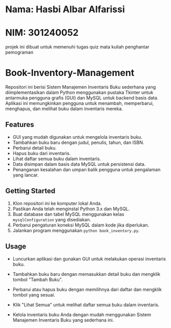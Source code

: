 # Nama: Hasbi Albar Alfarissi
# NIM: 301240052
projek ini dibuat untuk memenuhi tugas quiz mata kuliah penghantar pemograman 
# Book-Inventory-Management
Repositori ini berisi Sistem Manajemen Inventaris Buku sederhana yang diimplementasikan dalam Python menggunakan pustaka Tkinter untuk antarmuka pengguna grafis (GUI) dan MySQL untuk backend basis data. Aplikasi ini memungkinkan pengguna untuk menambah, memperbarui, menghapus, dan melihat buku dalam inventaris mereka.

## Features

- GUI yang mudah digunakan untuk mengelola inventaris buku.
- Tambahkan buku baru dengan judul, penulis, tahun, dan ISBN.
- Perbarui detail buku.
- Hapus buku dari inventaris.
- Lihat daftar semua buku dalam inventaris.
- Data disimpan dalam basis data MySQL untuk persistensi data.
- Penanganan kesalahan dan umpan balik pengguna untuk pengalaman yang lancar.

## Getting Started

1. Klon repositori ini ke komputer lokal Anda.
2. Pastikan Anda telah menginstal Python 3.x dan MySQL.
3. Buat database dan tabel MySQL menggunakan kelas `mysqlConfiguration` yang disediakan.
4. Perbarui pengaturan koneksi MySQL dalam kode jika diperlukan.
5. Jalankan program menggunakan `python book_inventory.py`.

## Usage

- Luncurkan aplikasi dan gunakan GUI untuk melakukan operasi inventaris buku.
- Tambahkan buku baru dengan memasukkan detail buku dan mengklik tombol "Tambah Buku".
- Perbarui atau hapus buku dengan memilihnya dari daftar dan mengklik tombol yang sesuai.
- Klik "Lihat Semua" untuk melihat daftar semua buku dalam inventaris.

- Kelola inventaris buku Anda dengan mudah menggunakan Sistem Manajemen Inventaris Buku yang sederhana ini.

